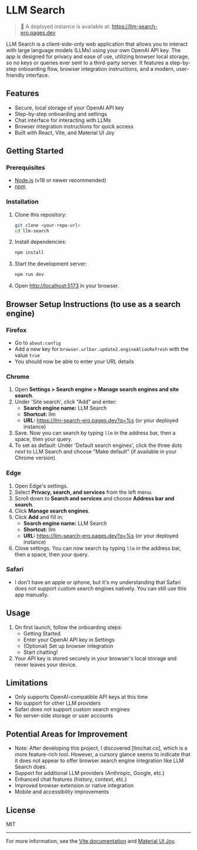 # LLM Search

> 🚀 A deployed instance is available at: https://llm-search-ero.pages.dev

LLM Search is a client-side-only web application that allows you to interact with large language models (LLMs) using your own OpenAI API key. The app is designed for privacy and ease of use, utilizing browser local storage, so no keys or queries ever sent to a third-party server. It features a step-by-step onboarding flow, browser integration instructions, and a modern, user-friendly interface.

## Features
- Secure, local storage of your OpenAI API key
- Step-by-step onboarding and settings
- Chat interface for interacting with LLMs
- Browser integration instructions for quick access
- Built with React, Vite, and Material UI Joy

## Getting Started

### Prerequisites
- [Node.js](https://nodejs.org/) (v18 or newer recommended)
- [npm](https://www.npmjs.com/)

### Installation
1. Clone this repository:
   ```sh
   git clone <your-repo-url>
   cd llm-search
   ```
2. Install dependencies:
   ```sh
   npm install
   ```
3. Start the development server:
   ```sh
   npm run dev
   ```
4. Open [http://localhost:5173](http://localhost:5173) in your browser.

## Browser Setup Instructions (to use as a search engine)

### Firefox
- Go to `about:config`
- Add a new key for `browser.urlbar.update2.engineAliasRefresh` with the value `true`
- You should now be able to enter your URL details

### Chrome
1. Open **Settings > Search engine > Manage search engines and site search**.
2. Under 'Site search', click "Add" and enter:
   - **Search engine name:** LLM Search
   - **Shortcut:** llm
   - **URL:** https://llm-search-ero.pages.dev?q=%s (or your deployed instance)
3. Save. Now you can search by typing `llm` in the address bar, then a space, then your query.
4. To set as default: Under 'Default search engines', click the three dots next to LLM Search and choose "Make default" (if available in your Chrome version).

### Edge
1. Open Edge's settings.
2. Select **Privacy, search, and services** from the left menu.
3. Scroll down to **Search and services** and choose **Address bar and search**.
4. Click **Manage search engines**.
5. Click **Add** and fill in:
   - **Search engine name:** LLM Search
   - **Shortcut:** llm
   - **URL:** https://llm-search-ero.pages.dev?q=%s (or your deployed instance)
6. Close settings. You can now search by typing `llm` in the address bar, then a space, then your query.

### Safari
- I don't have an apple or iphone, but it's my understanding that Safari does not support custom search engines natively. You can still use this app manually.

## Usage
1. On first launch, follow the onboarding steps:
   - Getting Started
   - Enter your OpenAI API key in Settings
   - (Optional) Set up browser integration
   - Start chatting!
2. Your API key is stored securely in your browser's local storage and never leaves your device.

## Limitations
- Only supports OpenAI-compatible API keys at this time
- No support for other LLM providers
- Safari does not support custom search engines
- No server-side storage or user accounts

## Potential Areas for Improvement
- Note: After developing this project, I discovered [llmchat.co], which is a more feature-rich tool. However, a cursory glance seems to indicate that it does not appear to offer browser search engine integration like LLM Search does.
- Support for additional LLM providers (Anthropic, Google, etc.)
- Enhanced chat features (history, context, etc.)
- Improved browser extension or native integration
- Mobile and accessibility improvements

## License
MIT

---

For more information, see the [Vite documentation](https://vitejs.dev/guide/) and [Material UI Joy](https://mui.com/joy-ui/getting-started/overview/).
